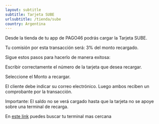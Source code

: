 ```yaml
---
layout: subtitle
subtitle: Tarjeta SUBE
urlsubtitle: /tienda/sube
country: Argentina
---
```

Desde la tienda de tu app de PAGO46 podrás cargar la Tarjeta SUBE.

Tu comisión por esta transacción será: 3% del monto recargado.

Sigue estos pasos para hacerlo de manera exitosa:

Escribir correctamente el número de la tarjeta que desea recargar.

Seleccione el Monto a recargar.

El cliente debe indicar su correo electrónico. Luego ambos reciben un comprobante por la transacción.

Importante: El saldo no se verá cargado hasta que la tarjeta no se apoye sobre una terminal de recarga.

En [este link](https://ayuda.movistar.com.ar/pregunta/como-recargo-saldo.html) puedes buscar tu terminal mas cercana